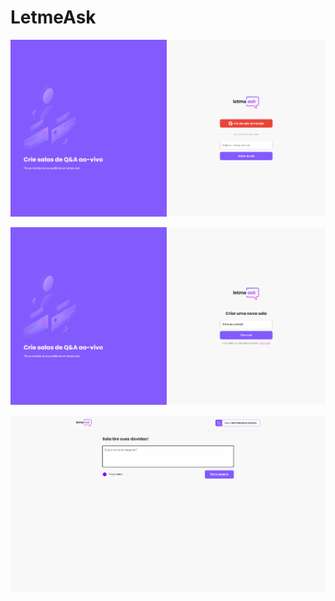 # LetmeAsk

<p align="center">
   <img src="src/assets/images/room1.png">  
</p>

<p align="center">
   <img src="src/assets/images/room2.png">  
</p>

<p align="center">
   <img src="src/assets/images/room3.png">  
</p>
